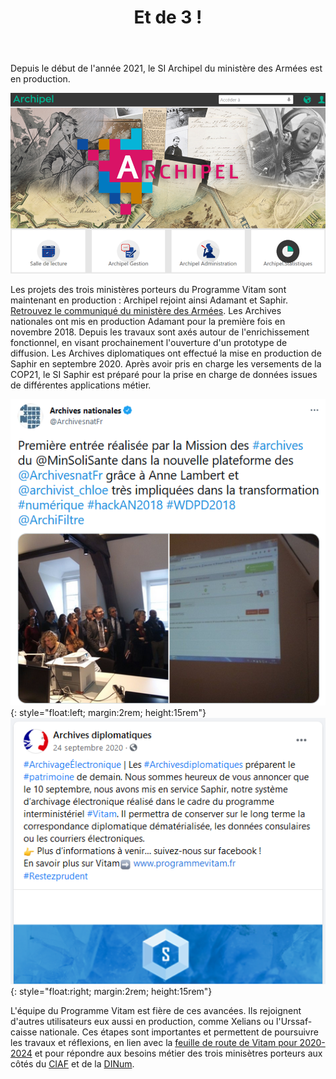 ﻿---
layout: post
title: Et de 3 !
---

Depuis le début de l'année 2021, le SI Archipel du ministère des Armées est en production.

![Logos](/public/images/visuel_Archipel.png)


Les projets des trois ministères porteurs du Programme Vitam sont maintenant en production : Archipel rejoint ainsi Adamant et Saphir. [Retrouvez le communiqué du ministère des Armées](20210519_ARCHIPEL_ComOuvertureService_VFdiff.pdf).
Les Archives nationales ont mis en production Adamant pour la première fois en novembre 2018. Depuis les travaux sont axés autour de l'enrichissement fonctionnel, en visant prochainement l'ouverture d'un prototype de diffusion. 
Les Archives diplomatiques ont effectué la mise en production de Saphir en septembre 2020. Après avoir pris en charge les versements de la COP21, le SI Saphir est préparé pour la prise en charge de données issues de différentes applications métier.


![Logos](/public/images/Adamant_production.PNG){: style="float:left; margin:2rem; height:15rem"} ![Logos](/public/images/Saphir_production.PNG){: style="float:right; margin:2rem; height:15rem"}


L'équipe du Programme Vitam est fière de ces avancées. Ils rejoignent d'autres utilisateurs eux aussi en production, comme Xelians ou l'Urssaf-caisse nationale.
Ces étapes sont importantes et permettent de poursuivre les travaux et réflexions, en lien avec la [feuille de route de Vitam pour 2020-2024](https://www.programmevitam.fr/2021/06/28/Vitam-Feuille-de-route/) et pour répondre aux besoins métier des trois minisètres porteurs aux côtés du [CIAF](https://www.gouvernement.fr/delegue-et-comite-interministeriel-aux-archives-de-france) et de la [DINum](https://www.numerique.gouv.fr/dinum/).